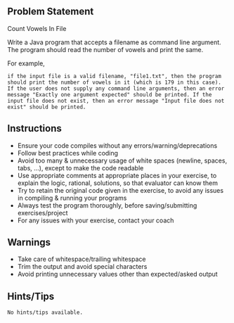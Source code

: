 ## Problem Statement
Count Vowels In File

Write a Java program that accepts a filename as command line argument. The program should read the number of vowels and print the same. 

For example,

    if the input file is a valid filename, "file1.txt", then the program should print the number of vowels in it (which is 179 in this case). If the user does not supply any command line arguments, then an error message "Exactly one argument expected" should be printed. If the input file does not exist, then an error message "Input file does not exist" should be printed.
	

## Instructions
- Ensure your code compiles without any errors/warning/deprecations 
- Follow best practices while coding
- Avoid too many & unnecessary usage of white spaces (newline, spaces, tabs, ...), except to make the code readable
- Use appropriate comments at appropriate places in your exercise, to explain the logic, rational, solutions, so that evaluator can know them  
- Try to retain the original code given in the exercise, to avoid any issues in compiling & running your programs
- Always test the program thoroughly, before saving/submitting exercises/project
- For any issues with your exercise, contact your coach

## Warnings
- Take care of whitespace/trailing whitespace
- Trim the output and avoid special characters
- Avoid printing unnecessary values other than expected/asked output

## Hints/Tips
	No hints/tips available.